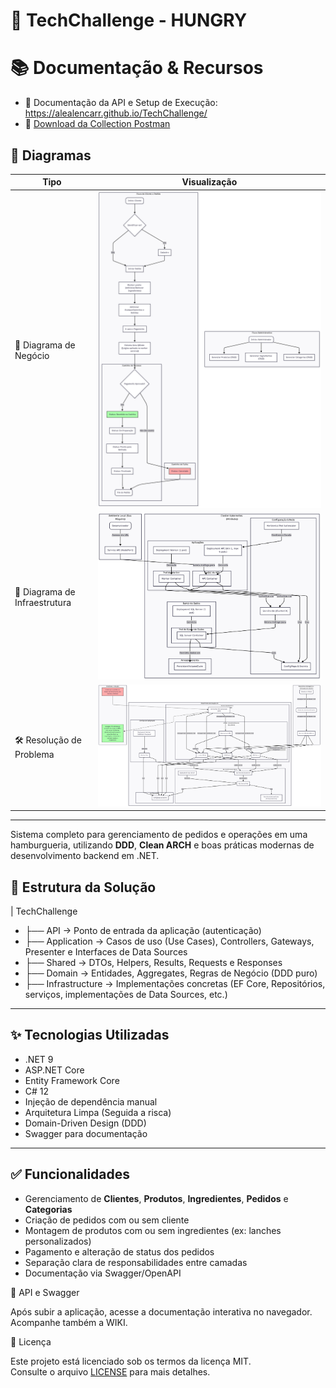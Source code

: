 # 🚀 TechChallenge - HUNGRY 

# 📚 Documentação & Recursos

- 📄 Documentação da API e Setup de Execução: https://alealencarr.github.io/TechChallenge/
- 🧪 [Download da Collection Postman](postman/TechChallenge.postman_collection.json)

## 🧭 Diagramas

| Tipo                        | Visualização                                                  |
|-----------------------------|---------------------------------------------------------------|
| 🧠 Diagrama de Negócio      | ![Negócio](docs/negocio.png)                                  |
| 🧱 Diagrama de Infraestrutura | ![Infraestrutura](docs/infraestrutura.png)                  |
| 🛠️ Resolução de Problema     | ![Resolução do Problema levantado](docs/resolucao.png)                             |

---

Sistema completo para gerenciamento de pedidos e operações em uma hamburgueria, utilizando **DDD**, **Clean ARCH** e boas práticas modernas de desenvolvimento backend em .NET.
 
## 🧱 Estrutura da Solução

| TechChallenge
- ├── API             → Ponto de entrada da aplicação (autenticação)
- ├── Application     → Casos de uso (Use Cases), Controllers, Gateways, Presenter e Interfaces de Data Sources
- ├── Shared          → DTOs, Helpers, Results, Requests e Responses
- ├── Domain          → Entidades, Aggregates, Regras de Negócio (DDD puro)
- ├── Infrastructure  → Implementações concretas (EF Core, Repositórios, serviços, implementações de Data Sources, etc.)


---

## ✨ Tecnologias Utilizadas

- .NET 9
- ASP.NET Core
- Entity Framework Core
- C# 12
- Injeção de dependência manual
- Arquitetura Limpa (Seguida a risca)
- Domain-Driven Design (DDD)
- Swagger para documentação

---

## ✅ Funcionalidades

- Gerenciamento de **Clientes**, **Produtos**, **Ingredientes**, **Pedidos** e **Categorias**
- Criação de pedidos com ou sem cliente
- Montagem de produtos com ou sem ingredientes (ex: lanches personalizados)
- Pagamento e alteração de status dos pedidos
- Separação clara de responsabilidades entre camadas
- Documentação via Swagger/OpenAPI

🧪 API e Swagger

Após subir a aplicação, acesse a documentação interativa no navegador. Acompanhe também a WIKI.

📄 Licença

Este projeto está licenciado sob os termos da licença MIT.  
Consulte o arquivo [LICENSE](./LICENSE) para mais detalhes.
